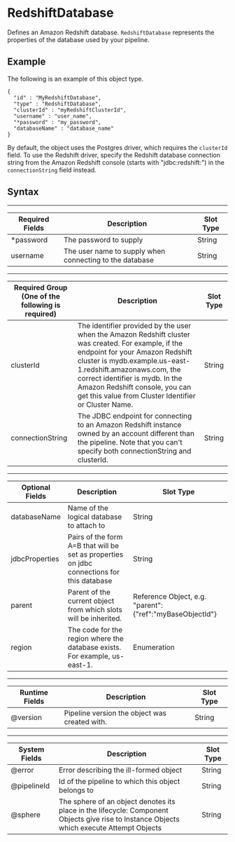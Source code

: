 # RedshiftDatabase<a name="dp-object-redshiftdatabase"></a>

Defines an Amazon Redshift database\. `RedshiftDatabase` represents the properties of the database used by your pipeline\.

## Example<a name="redshiftdatabase-example"></a>

The following is an example of this object type\.

```
{
  "id" : "MyRedshiftDatabase",
  "type" : "RedshiftDatabase",
  "clusterId" : "myRedshiftClusterId",
  "username" : "user_name",
  "*password" : "my_password",
  "databaseName" : "database_name"
}
```

By default, the object uses the Postgres driver, which requires the `clusterId` field\. To use the Redshift driver, specify the Redshift database connection string from the Amazon Redshift console \(starts with "jdbc:redshift:"\) in the `connectionString` field instead\.

## Syntax<a name="redshiftdatabase-syntax"></a>


****  

| Required Fields | Description | Slot Type | 
| --- | --- | --- | 
| \*password | The password to supply | String | 
| username | The user name to supply when connecting to the database | String | 


****  

| Required Group \(One of the following is required\) | Description | Slot Type | 
| --- | --- | --- | 
| clusterId | The identifier provided by the user when the Amazon Redshift cluster was created\. For example, if the endpoint for your Amazon Redshift cluster is mydb\.example\.us\-east\-1\.redshift\.amazonaws\.com, the correct identifier is mydb\. In the Amazon Redshift console, you can get this value from Cluster Identifier or Cluster Name\. | String | 
| connectionString | The JDBC endpoint for connecting to an Amazon Redshift instance owned by an account different than the pipeline\. Note that you can't specify both connectionString and clusterId\. | String | 


****  

| Optional Fields | Description | Slot Type | 
| --- | --- | --- | 
| databaseName | Name of the logical database to attach to | String | 
| jdbcProperties | Pairs of the form A=B that will be set as properties on jdbc connections for this database | String | 
| parent | Parent of the current object from which slots will be inherited\. | Reference Object, e\.g\. "parent":\{"ref":"myBaseObjectId"\} | 
| region | The code for the region where the database exists\. For example, us\-east\-1\. | Enumeration | 


****  

| Runtime Fields | Description | Slot Type | 
| --- | --- | --- | 
| @version | Pipeline version the object was created with\. | String | 


****  

| System Fields | Description | Slot Type | 
| --- | --- | --- | 
| @error | Error describing the ill\-formed object | String | 
| @pipelineId | Id of the pipeline to which this object belongs to | String | 
| @sphere | The sphere of an object denotes its place in the lifecycle: Component Objects give rise to Instance Objects which execute Attempt Objects | String | 